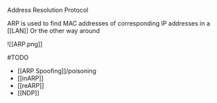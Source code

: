 Address Resolution Protocol

ARP is used to find MAC addresses of corresponding IP addresses in a [[LAN]]
	Or the other way around

![[ARP.png]]

#TODO 
- [[ARP Spoofing]]/poisoning
- [[inARP]]
- [[reARP]]
- [[NDP]]